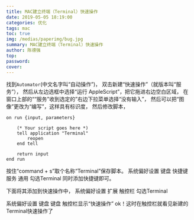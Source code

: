 ```yaml
---
title: MAC建立终端（Terminal）快速操作
date: 2019-05-05 18:19:00
categories: 优化
tags: mac
toc: true
img: /medias/paperimg/bug.jpg
summary: MAC建立终端（Terminal）快速操作
author: 陈德强
top: 
password: 
cover: 
---
```


找到`Automator`(中文名字叫“自动操作”)，
双击新建“快速操作”（就版本叫“服务”），
然后从左边选框中选择“运行 AppleScript”，把它拖进右边空白区域，
在窗口上部的““服务”收到选定的”右边下拉菜单选择“没有输入”，
然后可以把“图像”更改为“编写”，这样具有标识度，
然后修改脚本，
```
on run {input, parameters}
	
	(* Your script goes here *)
	tell application "Terminal"
		reopen
	end tell
	
	return input
end run
```
按住“command + s”取个名称“Terminal”保存脚本。
系统偏好设置
键盘
快捷键
服务
通用
勾选Terminal
同时添加快捷键即可。

下面将其添加到快速操作中，
系统偏好设置
扩展
触控栏
勾选Terminal

系统偏好设置
键盘
键盘
触控栏显示“快速操作”
ok！这时在触控栏就看见新建的Terminal快速操作了

